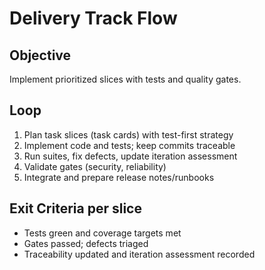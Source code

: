 # Delivery Track Flow

## Objective
Implement prioritized slices with tests and quality gates.

## Loop
1. Plan task slices (task cards) with test-first strategy
2. Implement code and tests; keep commits traceable
3. Run suites, fix defects, update iteration assessment
4. Validate gates (security, reliability)
5. Integrate and prepare release notes/runbooks

## Exit Criteria per slice
- Tests green and coverage targets met
- Gates passed; defects triaged
- Traceability updated and iteration assessment recorded

